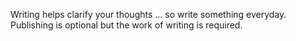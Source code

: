 Writing helps clarify your thoughts ... so write something everyday. Publishing is optional but the work of writing is required.
